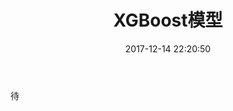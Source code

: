 ﻿---
title: XGBoost模型
mathjax: true
date: 2017-12-14 22:20:50
categories: 
- 机器学习
tags:
---
待















